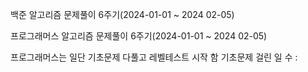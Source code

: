백준 알고리즘 문제풀이 6주기(2024-01-01 ~ 2024 02-05)

프로그래머스 알고리즘 문제풀이 6주기(2024-01-01 ~ 2024 02-05)

프로그래머스는 일단 기초문제 다풀고 레벨테스트 시작 함 
기초문제 걸린 일 수 :


